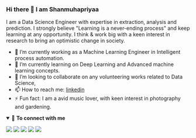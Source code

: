 ### Hi there 👋 I am Shanmuhapriyaa

I am a Data Science Engineer with expertise in extraction, analysis and prediction. I strongly believe "Learning is a never-ending process" and keep learning at any opportunity. I think & work big with a keen interest in research to bring an optimistic change in society. 

- 🔭 I’m currently working as a Machine Learning Engineer in Intelligent process automation.
- 🌱 I’m currently learning on Deep Learning and Advanced machine learning concepts.
- 👯 I’m looking to collaborate on any volunteering works related to Data Science,
- 📫 How to reach me: [linkedin](https://www.linkedin.com/in/shanmuhapriyaa/)
- ⚡ Fun fact: I am a avid music lover, with keen interest in photography and gardening.

<details open>
<summary>🤝 <b>To connect with me</b></summary>
<p align = "center">
 
[<img src ="https://img.shields.io/badge/portfolio-%23.svg?&style=for-the-badge&logo=&logoColor=white%22">](https://github.com/shanmuhapriyaa)
[<img src="https://img.shields.io/badge/twitter-%231DA1F2.svg?&style=for-the-badge&logo=twitter&logoColor=white" />](https://twitter.com/shanmuhapriyaa) 
[<img src="https://img.shields.io/badge/linkedin-%230077B5.svg?&style=for-the-badge&logo=linkedin&logoColor=white" />](https://www.linkedin.com/in/shanmuhapriyaa/)
[<img src = "https://img.shields.io/badge/instagram-%23E4405F.svg?&style=for-the-badge&logo=instagram&logoColor=white">](https://www.instagram.com/rebelinshell/)
[<img src="https://img.shields.io/badge/facebook-%231877F2.svg?&style=for-the-badge&logo=facebook&logoColor=white" />](https://www.facebook.com/shanmuhapriya.1999) 

</p>
</details>


